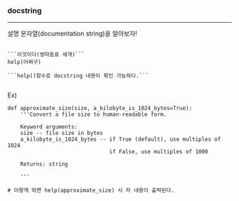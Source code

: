 ### docstring

---

설명 문자열(documentation string)을 알아보자!

```

```이것이다(쌍따옴표 세개)```
help(어쩌구)

```help()함수로 docstring 내용이 확인 가능하다.```


```

Ex)

```
def approximate_size(size, a_kilobyte_is_1024_bytes=True):
    '''Convert a file size to human-readable form.

    Keyword arguments:
    size -- file size in bytes
    a_kilobyte_is_1024_bytes -- if True (default), use multiples of 1024
                                if False, use multiples of 1000

    Returns: string

    '''
    
# 이렇게 하면 help(approximate_size) 시 저 내용이 출력된다.


```